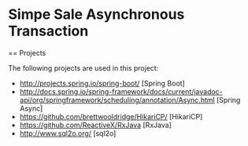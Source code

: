 # Simpe Sale Asynchronous Transaction

== Projects

The following projects are used in this project:

* http://projects.spring.io/spring-boot/ [Spring Boot]
* http://docs.spring.io/spring-framework/docs/current/javadoc-api/org/springframework/scheduling/annotation/Async.html [Spring Async]
* https://github.com/brettwooldridge/HikariCP/ [HikariCP]
* https://github.com/ReactiveX/RxJava [RxJava]
* http://www.sql2o.org/ [sql2o]